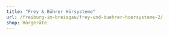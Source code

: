 ```yaml
---
title: "Frey & Bührer Hörsysteme"
url: /freiburg-im-breisgau/frey-und-buehrer-hoersysteme-2/
shop: Hörgeräte
---
```

